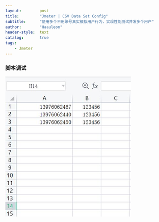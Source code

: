 ```yaml
---
layout:        post
title:         "Jmeter | CSV Data Set Config"
subtitle:      "使用多个不用账号真实模拟用户行为，实现性能测试并发多个用户"
author:        "Haauleon"
header-style:  text
catalog:       true
tags:
    - Jmeter
---
```



### 脚本调试
![](\img\in-post\post-jmeter\2022-09-16-jmeter-csv-1.jpg)         
